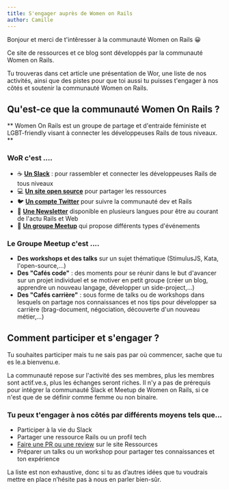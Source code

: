 ```yaml
---
title: S'engager auprès de Women on Rails
author: Camille
---
```


Bonjour et merci de t'intêresser à la communauté Women on Rails 😀

Ce site de ressources et ce blog sont développés par la communauté Women on Rails.

Tu trouveras dans cet article une présentation de Wor, une liste de nos activités, ainsi que des pistes pour que toi aussi tu puisses t'engager à nos côtés et soutenir la communauté Women on Rails.


## Qu'est-ce que la communauté Women On Rails ?

** Women On Rails est un groupe de partage et d'entraide féministe et LGBT-friendly visant à connecter les développeuses Rails de tous niveaux. **
<!-- 
Il s'agit d'une communauté rassemblant développeuses, apprenantes et curieuses d'apprendre à coder ou de développer leurs compétences. 

Apprendre les unes des autres et se soutenir est un des moteurs principaux de la communauté.

Women on Rails est un groupe féministe, LGBT-friendly, dont les activités se déroulent en non-mixité voulue et choisie pour les personnes se définissant comme femme ou non-binaire.

La communauté est ouverte à toutes quelque soit le niveau. L’objectif est de grandir ensemble, que chacune puisse y trouver quelque chose, une source d’inspiration, une aide technique ou un soutien.  -->


### WoR c'est ....
- ☕️ **[Un Slack](https://women-on-rails.github.io/ressources/help/)** : pour rassembler et connecter les développeuses Rails de tous niveaux
- 💻 **[Un site open source](https://women-on-rails.github.io/ressources/)** pour partager les ressources
- 🐦 **[Un compte Twitter](https://twitter.com/womenonrails)** pour suivre la communauté dev et Rails
- 💌 **[Une Newsletter](https://womenonrails.substack.com/)** disponible en plusieurs langues pour être au courant de l'actu Rails et Web
- 📅 **[Un groupe Meetup](https://www.meetup.com/fr-FR/Women-On-Rails/)** qui propose différents types d'événements

### Le Groupe Meetup c'est ....
 - **Des workshops et des talks** sur un sujet thématique (StimulusJS, Kata, l'open-source,...)
 - **Des "Cafés code"** : des moments pour se réunir dans le but d'avancer sur un projet individuel et se motiver en petit groupe (créer un blog, apprendre un nouveau langage, développer un side-project,...)
 - **Des "Cafés carrière"** : sous forme de talks ou de workshops dans lesquels on partage nos connaissances et nos tips pour développer sa carrière (brag-document, négociation, découverte d'un nouveau métier,...)

## Comment participer et s'engager ?

Tu souhaites participer mais tu ne sais pas par où commencer, sache que tu es le.a bienvenu.e.

La communauté repose sur l'activité des ses membres, plus les membres sont actif.ve.s, plus les échanges seront riches. Il n'y a pas de prérequis pour intégrer la communauté Slack et Meetup de Women on Rails, si ce n'est que de se définir comme femme ou non binaire.

### Tu peux t'engager à nos côtés par différents moyens tels que...
- Participer à la vie du Slack 
- Partager une ressource Rails ou un profil tech
- [Faire une PR ou une review](https://women-on-rails.github.io/ressources/docs/comment-contribuer) sur le site Ressources
- Préparer un talks ou un workshop pour partager tes connaissances et ton expérience

La liste est non exhaustive, donc si tu as d’autres idées que tu voudrais mettre en place n’hésite pas à nous en parler bien-sûr.
